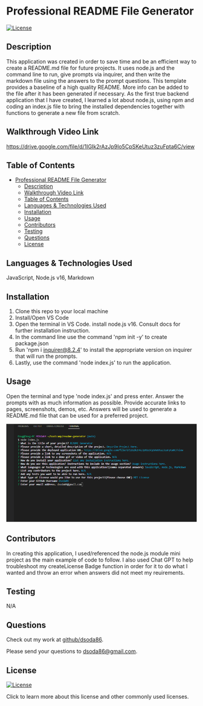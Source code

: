 # Professional README File Generator
[![License](https://img.shields.io/badge/License-MIT%20License-yellow.svg)](https://choosealicense.com/licenses/mit/)
## Description
This application was created in order to save time and be an efficient way to create a README.md file for future projects. It uses node.js and the command line to run, give prompts via inquirer,
and then write the markdown file using the answers to the prompt questions. This template provides a baseline of a high quality README. More info can be added to the file after it has been generated if necessary.
As the first true backend application that I have created, I learned a lot about node.js, using npm and coding an index.js file to bring the installed dependencies together with functions to generate a new file from scratch.
## Walkthrough Video Link
https://drive.google.com/file/d/1IGIk2rAzJp9Io5CpSKeUtuz3zuFpta6C/view
## Table of Contents
- [Professional README File Generator](#professional-readme-file-generator)
  - [Description](#description)
  - [Walkthrough Video Link](#walkthrough-video-link)
  - [Table of Contents](#table-of-contents)
  - [Languages \& Technologies Used](#languages--technologies-used)
  - [Installation](#installation)
  - [Usage](#usage)
  - [Contributors](#contributors)
  - [Testing](#testing)
  - [Questions](#questions)
  - [License](#license)


## Languages & Technologies Used
JavaScript, Node.js v16, Markdown
## Installation
1. Clone this repo to your local machine
2. Install/Open VS Code
3. Open the terminal in VS Code. install node.js v16. Consult docs for further installation instruction.
4. In the command line use the command 'npm init -y' to create package.json
5. Run 'npm i inquirer@8.2.4' to install the appropriate version on inquirer that will run the prompts.
6. Lastly, use the command 'node index.js' to run the application.
## Usage
Open the terminal and type 'node index.js' and press enter. Answer the prompts with as much information as possible. Provide accurate links to pages, screenshots, demos, etc. Answers will be used to generate a README.md file that can be used for a preferred project.



![alt-text](./images\Inquirer-prompt-example.png)



## Contributors
In creating this application, I used/referenced the node.js module mini project as the main example of code to follow. I also used Chat GPT to help troubleshoot my createLicense Badge function in order for it to do what I wanted
and throw an error when answers did not meet my reuirements.
## Testing
N/A
## Questions
Check out my work at [github/dsoda86](https://github.com/dsoda86).


Please send your questions to  [dsoda86@gmail.com](mailto:dsoda86@gmail.com?subject=[GitHub]%20Dev%20Connect).
## License
[![License](https://img.shields.io/badge/License-MIT%20License-yellow.svg)](https://choosealicense.com/licenses/mit/)


Click to learn more about this license and other commonly used licenses.